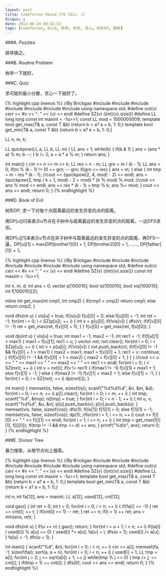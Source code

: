 ```yaml
---
layout: post
title: Codeforces Round 176 (Div. 2)
disqus: y
date: 2013-08-24 00:42:53
tags: [Codeforces, Div2, 排序, 枚举, 贪心, 树形DP, 搜索]
---
```


###A. Puzzles

排序搞之。

###B. Routine Problem

枚举一下就好。

###C. Quiz

求可能的最小分数，贪心一下就好了。

{% highlight cpp linenos %}
//By Brickgao
#include <iostream>
#include <cstdio>
#include <cstring>
#include <cmath>
#include <cstdlib>
#include <algorithm>
#include <vector>
using namespace std;
#define out(v) cerr << #v << ": " << (v) << endl
#define SZ(v) ((int)(v).size())
#define LL long long
const int maxint = -1u>>1;
const LL mod = 1000000009;
template <class T> bool get_max(T& a, const T &b) {return b > a? a = b, 1: 0;}
template <class T> bool get_min(T& a, const T &b) {return b < a? a = b, 1: 0;}

LL n, m, k;

LL quickpow(LL a, LL b, LL m) {
    LL ans = 1;
    while(b) {
        if(b & 1) {
            ans = (ans * a) % m;
            b --;
        }
        b /= 2;
        a = a * a % m;
    }
    return ans;
}



int main() {
    cin >> n >> m >> k;
    LL res = n - m;
    LL gro = m / (k - 1);
    LL ans = 0;
    if(m % (k - 1) != 0)    ++ gro;
    -- gro;
    if(gro <= res) {
        ans = m;
    }
    else {
        int tmp = m - res * (k - 1);
        //cout << (quickpow(2, 4, mod) - 2) << endl;
        ans = (quickpow(2, tmp / k + 1, mod) - 2 + mod) * (k % mod) % mod;
        //cout << ans % mod << endl;
        ans += res * (k - 1) + tmp % k;
        ans %= mod;
    }
    cout << ans << endl;
    return 0;
}
{% endhighlight %}

###D. Book of Evil

树形DP, 求一下对每个点距离最远的发生异变的点的距离。

用DP[u][0]来表示u节点在子树中与距离最远的发生异变的点的距离，一边DFS求出。

用DP[u][1]来表示u节点在非子树中与距离最远的发生异变的点的距离，再DFS一遍，DP[u][1] = max(DP[brother1][0] + 1, DP[brother2][0] + 1, ......, DP[father][1]) + 1。

{% highlight cpp linenos %}
//By Brickgao
#include <iostream>
#include <cstdio>
#include <cstring>
#include <cmath>
#include <cstdlib>
#include <algorithm>
#include <vector>
using namespace std;
#define out(v) cerr << #v << ": " << (v) << endl
#define SZ(v) ((int)(v).size())
const int maxint = -1u>>1;

int n, m, d;
int ans = 0;
vector <int> p[100010];
bool is[100010];
bool vis[100010];
int f[100010][2];

inline int get_max(int cmp1, int cmp2) {
    if(cmp1 > cmp2) return cmp1;
    else            return cmp2;
}

void dfs(int u) {
    vis[u] = true;
    if(is[u])    f[u][0] = 0;
    else        f[u][0] = -1;
    int ret = -1;
    for(int i = 0; i < SZ(p[u]); ++ i) {
        int v = p[u][i];
        if(!vis[v]) {
            dfs(v);
            if(f[v][0] != -1)
                ret = get_max(ret, f[v][0] + 1);
        }
    }
    f[u][0] = get_max(ret, f[u][0]);
}

void dp(int u) {
    vis[u] = true;
    int max1 = -1, max2 = -1;
    int rec1 = -1;
    if(f[u][1] > max1) {
        max1 = f[u][1];
        rec1 = u;
    }
    vector <int> nxt;
    nxt.clear();
    for(int i = 0; i < SZ(p[u]); ++ i) {
        int v = p[u][i];
        if(!vis[v]) {
            nxt.push_back(v);
            if(f[v][0] != -1 && f[v][0] + 1 > max1) {
                max2 = max1;
                max1 = f[v][0] + 1;
                rec1 = v;
                continue;
            }
            if(f[v][0] != -1 && f[v][0] + 1 > max2) {
                max2 = f[v][0] + 1;
            }
        }
    }
    //cout << u << " " << max1 << " " << max2 << " " << rec1 << endl;
    for(int i = 0; i < SZ(nxt); ++ i) {
        int v = nxt[i];
        if(v != rec1) {
            if(max1 != -1)
                f[v][1] = max1 + 1;
            else
                f[v][1] = -1;
        }
        else {
            if(max2 != -1)
                f[v][1] = max2 + 1;
            else
                f[v][1] = -1;
        }
    }
    for(int i = 0; i < SZ(nxt); ++ i)
        dp(nxt[i]);
}

int main() {
    memset(is, false, sizeof(is));
    scanf("%d%d%d", &n, &m, &d);
    for(int i = 0; i <= n; ++ i)    p[i].clear();
    for(int i = 0; i < m; ++ i) {
        int tmp;
        scanf("%d", &tmp);
        is[tmp] = true;
    }
    for(int i = 0; i < n - 1; ++ i) {
        int u, v;
        scanf("%d%d", &u, &v);
        p[u].push_back(v);
        p[v].push_back(u);
    }
    memset(vis, false, sizeof(vis));
    dfs(1);
    if(is[1])   f[1][1] = 0;
    else        f[1][1] = -1;
    memset(vis, false, sizeof(vis));
    dp(1);
    //for(int i = 1; i <= n; ++ i)    cout << f[i][0] << " " << f[i][1] << endl;
    for(int i = 1; i <= n; ++ i) {
        int tmp = get_max(f[i][1], f[i][0]);
        if(tmp != -1 && tmp <= d)   ++ ans;
    }
    printf("%d\n", ans);
    return 0;
}
{% endhighlight %}

###E. Divisor Tree

暴力搜索，从根节点向上搜索。

{% highlight cpp linenos %}
//By Brickgao
#include <iostream>
#include <cstdio>
#include <cstring>
#include <cmath>
#include <cstdlib>
#include <algorithm>
#include <vector>
using namespace std;
#define out(v) cerr << #v << ": " << (v) << endl
#define SZ(v) ((int)(v).size())
#define LL long long
const int maxint = -1u>>1;
template <class T> bool get_max(T& a, const T &b) {return b > a? a = b, 1: 0;}
template <class T> bool get_min(T& a, const T &b) {return b < a? a = b, 1: 0;}

int n;
int fa[12], ans = maxint;
LL a[12], used[12], cnt[12];

void gao() {
    int ret = 0;
    int t = 0;
    for(int i = 0; i < n; ++ i) {
        if(fa[i] == -1) {
            ret += cnt[i];
            ++ t;
        }
        if(cnt[i] == 1) -- ret;
    }
    ret += n;
    if(t > 1)    ++ ret;
    ans = min(ans, ret);
}

void dfs(int u) {
    if(u >= n) {
        gao();
        return;
    }
    for(int i = u + 1; i < n; ++ i)
        if((a[i] / used[i]) % a[u] == 0) {
            used[i] *= a[u];
            fa[u] = i;
            dfs(u + 1);
            used[i] /= a[u];
        }
    fa[u] = -1;
    dfs(u + 1);
}

int main() {
    scanf("%d", &n);
    for(int i = 0; i < n; ++ i)
        cin >> a[i];
    memset(fa, -1, sizeof(fa));
    sort(a, a + n);
    for(int i = 0; i < n; ++ i) {
        used[i] = 1;
        LL tmp = a[i];
        for(int j = 2; j <= sqrt(a[i]) + 1; ++ j)
            while(tmp % j == 0) {
                tmp /= j;
                ++ cnt[i];
            }
        if(tmp > 1)
            ++ cnt[i];
    }
    dfs(0);
    cout << ans << endl;
    return 0;
}
{% endhighlight %}
